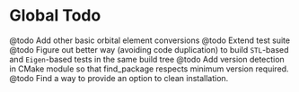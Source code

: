 Global Todo
=======

@todo Add other basic orbital element conversions
@todo Extend test suite
@todo Figure out better way (avoiding code duplication) to build `STL`-based and `Eigen`-based tests in the same build tree
@todo Add version detection in CMake module so that find_package respects minimum version required.
@todo Find a way to provide an option to clean installation.
